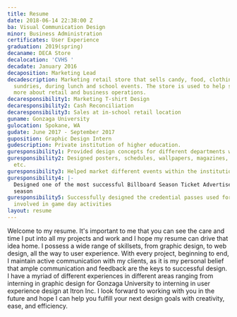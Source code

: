 ```yaml
---
title: Resume
date: 2018-06-14 22:38:00 Z
ba: Visual Communication Design
minor: Business Administration
certificates: User Experience
graduation: 2019(spring)
decaname: DECA Store
decalocation: 'CVHS '
decadate: January 2016
decaposition: Marketing Lead
decadescription: Marketing retail store that sells candy, food, clothing, and other
  sundries, during lunch and school events. The store is used to help students learn
  more about retail and business operations.
decaresponsibility1: Marketing T-shirt Design
decaresponsibility2: Cash Reconciliation
decaresponsibility3: Sales at in-school retail location
guname: Gonzaga University
gulocation: Spokane, WA
gudate: June 2017 - September 2017
guposition: Graphic Design Intern
gudescription: Private institution of higher education.
guresponsibility1: Provided design concepts for different departments within the university
guresponsibility2: Designed posters, schedules, wallpapers, magazines, billboards,
  etc.
guresponsibility3: Helped market different events within the institution and the community
guresponsibility4: |-
  Designed one of the most successful Billboard Season Ticket Advertisements for the fall sports
  season
guresponsibility5: Successfully designed the credential passes used for all personnel
  involved in game day activities
layout: resume
---
```


Welcome to my resume. It's important to me that you can see the care and time I put into all my projects and work and I hope my resume can drive that idea home. I possess a wide range of skillsets, from graphic design, to web design, all the way to user experience. With every project, beginning to end, I maintain active communication with my clients, as it is my personal belief that ample communication and feedback are the keys to successful design. I have a myriad of different experiences in different areas ranging from interning in graphic design for Gonzaga University to interning in user experience design at Itron Inc. I look forward to working with you in the future and hope I can help you fulfill your next design goals with creativity, ease, and efficiency.